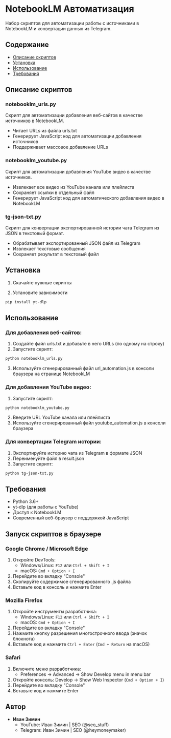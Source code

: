 # NotebookLM Автоматизация

Набор скриптов для автоматизации работы с источниками в NotebookLM и конвертации данных из Telegram.

## Содержание

- [Описание скриптов](#описание-скриптов)
- [Установка](#установка)
- [Использование](#использование)
- [Требования](#требования)

## Описание скриптов

### notebooklm_urls.py
Скрипт для автоматизации добавления веб-сайтов в качестве источников в NotebookLM.
- Читает URLs из файла urls.txt
- Генерирует JavaScript код для автоматизации добавления источников
- Поддерживает массовое добавление URLs

### notebooklm_youtube.py
Скрипт для автоматизации добавления YouTube видео в качестве источников.
- Извлекает все видео из YouTube канала или плейлиста
- Сохраняет ссылки в отдельный файл
- Генерирует JavaScript код для автоматического добавления видео в NotebookLM

### tg-json-txt.py
Скрипт для конвертации экспортированной истории чата Telegram из JSON в текстовый формат.
- Обрабатывает экспортированный JSON файл из Telegram
- Извлекает текстовые сообщения
- Сохраняет результат в текстовый файл

## Установка

1. Скачайте нужные скрипты

2. Установите зависимости
```bash
pip install yt-dlp
```

## Использование

### Для добавления веб-сайтов:
1. Создайте файл urls.txt и добавьте в него URLs (по одному на строку)
2. Запустите скрипт:
```bash
python notebooklm_urls.py
```
3. Используйте сгенерированный файл url_automation.js в консоли браузера на странице NotebookLM

### Для добавления YouTube видео:
1. Запустите скрипт:
```bash
python notebooklm_youtube.py
```
2. Введите URL YouTube канала или плейлиста
3. Используйте сгенерированный файл youtube_automation.js в консоли браузера

### Для конвертации Telegram истории:
1. Экспортируйте историю чата из Telegram в формате JSON
2. Переименуйте файл в result.json
3. Запустите скрипт:
```bash
python tg-json-txt.py
```

## Требования
- Python 3.6+
- yt-dlp (для работы с YouTube)
- Доступ к NotebookLM
- Современный веб-браузер с поддержкой JavaScript

## Запуск скриптов в браузере

### Google Chrome / Microsoft Edge
1. Откройте DevTools: 
   - Windows/Linux: `F12` или `Ctrl + Shift + I`
   - macOS: `Cmd + Option + I`
2. Перейдите во вкладку "Console"
3. Скопируйте содержимое сгенерированного .js файла
4. Вставьте код в консоль и нажмите Enter

### Mozilla Firefox
1. Откройте инструменты разработчика:
   - Windows/Linux: `F12` или `Ctrl + Shift + I`
   - macOS: `Cmd + Option + I`
2. Перейдите во вкладку "Console"
3. Нажмите кнопку разрешения многострочного ввода (значок блокнота)
4. Вставьте код и нажмите `Ctrl + Enter` (`Cmd + Return` на macOS)

### Safari
1. Включите меню разработчика:
   - Preferences → Advanced → Show Develop menu in menu bar
2. Откройте консоль: Develop → Show Web Inspector (`Cmd + Option + I`)
3. Перейдите во вкладку "Console"
4. Вставьте код и нажмите Enter

## Автор
- **Иван Зимин**
  - YouTube: Иван Зимин | SEO (@seo_stuff)
  - Telegram: Иван Зимин | SEO (@heymoneymaker)
